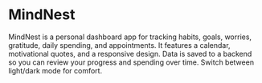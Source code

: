 # MindNest
MindNest is a personal dashboard app for tracking habits, goals, worries, gratitude, daily spending, and appointments. It features a calendar, motivational quotes, and a responsive design. Data is saved to a backend so you can review your progress and spending over time. Switch between light/dark mode for comfort.
